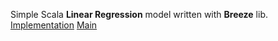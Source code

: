 Simple Scala **Linear Regression** model written with **Breeze** lib.
[Implementation](https://github.com/photosartd/ml-in-bd-made-2022/blob/main/hw3/Scala%20Linear%20Regression/src/main/scala/linreg/LinearRegression.scala)
[Main](https://github.com/photosartd/ml-in-bd-made-2022/blob/main/hw3/Scala%20Linear%20Regression/src/main/scala/linreg/Main.scala)
